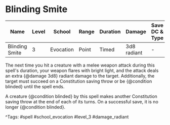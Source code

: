 # Blinding Smite

| Name | Level | School | Range | Duration | Damage | Save DC & Type |
|------|-------|--------|-------|----------|--------|----------------|
| Blinding Smite | 3 | Evocation | Point | Timed | 3d8 radiant | - |

The next time you hit a creature with a melee weapon attack during this spell's duration, your weapon flares with bright light, and the attack deals an extra {@damage 3d8} radiant damage to the target. Additionally, the target must succeed on a Constitution saving throw or be {@condition blinded} until the spell ends.

A creature {@condition blinded} by this spell makes another Constitution saving throw at the end of each of its turns. On a successful save, it is no longer {@condition blinded}.

^Tags: #spell #school_evocation #level_3 #damage_radiant